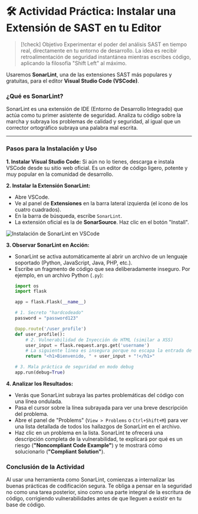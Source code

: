 # 🛠️ Actividad Práctica: Instalar una Extensión de SAST en tu Editor

> [!check] Objetivo
> Experimentar el poder del análisis SAST en tiempo real, directamente en tu entorno de desarrollo. La idea es recibir retroalimentación de seguridad instantánea mientras escribes código, aplicando la filosofía "Shift Left" al máximo.

Usaremos **SonarLint**, una de las extensiones SAST más populares y gratuitas, para el editor **Visual Studio Code (VSCode)**.

### ¿Qué es SonarLint?
SonarLint es una extensión de IDE (Entorno de Desarrollo Integrado) que actúa como tu primer asistente de seguridad. Analiza tu código sobre la marcha y subraya los problemas de calidad y seguridad, al igual que un corrector ortográfico subraya una palabra mal escrita.

---

### Pasos para la Instalación y Uso

**1. Instalar Visual Studio Code:**
Si aún no lo tienes, descarga e instala VSCode desde su sitio web oficial. Es un editor de código ligero, potente y muy popular en la comunidad de desarrollo.

**2. Instalar la Extensión SonarLint:**
-   Abre VSCode.
-   Ve al panel de **Extensiones** en la barra lateral izquierda (el icono de los cuatro cuadrados).
-   En la barra de búsqueda, escribe `SonarLint`.
-   La extensión oficial es la de **SonarSource**. Haz clic en el botón "Install".

![Instalación de SonarLint en VSCode](https://raw.githubusercontent.com/SonarSource/sonarlint-vscode/master/images/marketplace/sonarlint-in-action.gif)

**3. Observar SonarLint en Acción:**
-   SonarLint se activa automáticamente al abrir un archivo de un lenguaje soportado (Python, JavaScript, Java, PHP, etc.).
-   Escribe un fragmento de código que sea deliberadamente inseguro. Por ejemplo, en un archivo Python (`.py`):
    ```python
    import os
    import flask

    app = flask.Flask(__name__)

    # 1. Secreto "hardcodeado"
    password = "password123" 

    @app.route('/user_profile')
    def user_profile():
        # 2. Vulnerabilidad de Inyección de HTML (similar a XSS)
        user_input = flask.request.args.get('username')
        # La siguiente línea es insegura porque no escapa la entrada del usuario
        return "<h1>Bienvenido, " + user_input + "!</h1>"
    
    # 3. Mala práctica de seguridad en modo debug
    app.run(debug=True) 
    ```

**4. Analizar los Resultados:**
-   Verás que SonarLint subraya las partes problemáticas del código con una línea ondulada.
-   Pasa el cursor sobre la línea subrayada para ver una breve descripción del problema.
-   Abre el panel de "Problems" (`View > Problems` o `Ctrl+Shift+M`) para ver una lista detallada de todos los hallazgos de SonarLint en el archivo.
-   Haz clic en un problema en la lista. SonarLint te ofrecerá una descripción completa de la vulnerabilidad, te explicará por qué es un riesgo (**"Noncompliant Code Example"**) y te mostrará cómo solucionarlo (**"Compliant Solution"**).

### Conclusión de la Actividad
Al usar una herramienta como SonarLint, comienzas a internalizar las buenas prácticas de codificación segura. Te obliga a pensar en la seguridad no como una tarea posterior, sino como una parte integral de la escritura de código, corrigiendo vulnerabilidades antes de que lleguen a existir en tu base de código.